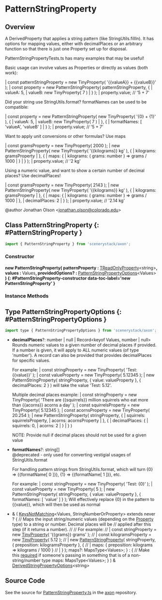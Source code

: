 # PatternStringProperty

## Overview

A DerivedProperty that applies a string pattern (like StringUtils.fillIn). It has options for mapping values,
either with decimalPlaces or an arbitrary function so that there is just one Property set up for disposal.

PatternStringPropertyTests.ts has many examples that may be useful!

Basic usage can involve values as Properties or directly as values (both work):

| const patternStringProperty = new TinyProperty( '{{valueA}} + {{valueB}}' );
| const property = new PatternStringProperty( patternStringProperty, {
|   valueA: 5,
|   valueB: new TinyProperty( 7 )
| } );
| property.value; // '5 + 7'

Did your string use StringUtils.format? formatNames can be used to be compatible:

| const property = new PatternStringProperty( new TinyProperty( '{0} + {1}' ), {
|   valueA: 5,
|   valueB: new TinyProperty( 7 )
| }, {
|   formatNames: [ 'valueA', 'valueB' ]
| } );
| property.value; // '5 + 7'

Want to apply unit conversions or other formulas? Use maps

| const gramsProperty = new TinyProperty( 2000 );
| new PatternStringProperty( new TinyProperty( '{{kilograms}} kg' ), {
|   kilograms: gramsProperty
| }, {
|   maps: {
|     kilograms: ( grams: number ) =&gt; grams / 1000
|   }
| } );
| property.value; // '2 kg'

Using a numeric value, and want to show a certain number of decimal places? Use decimalPlaces!

| const gramsProperty = new TinyProperty( 2143 );
| new PatternStringProperty( new TinyProperty( '{{kilograms}} kg' ), {
|   kilograms: gramsProperty
| }, {
|   maps: {
|     kilograms: ( grams: number ) =&gt; grams / 1000
|   },
|   decimalPlaces: 2
| } );
| property.value; // '2.14 kg'

@author Jonathan Olson &lt;jonathan.olson@colorado.edu&gt;

## Class PatternStringProperty {: #PatternStringProperty }


```js
import { PatternStringProperty } from 'scenerystack/axon';
```
### Constructor

#### new PatternStringProperty( patternProperty : <span style="font-weight: 400;">[TReadOnlyProperty](../axon/TReadOnlyProperty.md)&lt;<span style="color: hsla(calc(var(--md-hue) + 180deg),80%,40%,1);">string</span>&gt;</span>, values : <span style="font-weight: 400;">Values</span>, providedOptions? : <span style="font-weight: 400;">[PatternStringPropertyOptions](../axon/PatternStringProperty.md#PatternStringPropertyOptions)&lt;Values&gt;</span> ) {: #PatternStringProperty-constructor data-toc-label='new PatternStringProperty' }

### Instance Methods





## Type PatternStringPropertyOptions {: #PatternStringPropertyOptions }


```js
import type { PatternStringPropertyOptions } from 'scenerystack/axon';
```


- **decimalPlaces**?: <span style="color: hsla(calc(var(--md-hue) + 180deg),80%,40%,1);">number</span> | <span style="color: hsla(calc(var(--md-hue) + 180deg),80%,40%,1);">null</span> | Record&lt;keyof Values, <span style="color: hsla(calc(var(--md-hue) + 180deg),80%,40%,1);">number</span> | <span style="color: hsla(calc(var(--md-hue) + 180deg),80%,40%,1);">null</span>&gt;
<br>  Rounds numeric values to a given number of decimal places if provided. If a number is given, it will apply to
  ALL numeric values (of type 'number'). A record can also be provided that provides decimalPlaces for specific
  values.
  
  For example:
  | const stringProperty = new TinyProperty( 'Test: {{value}}' );
  | const valueProperty = new TinyProperty( 5.12345 );
  | new PatternStringProperty( stringProperty, { value: valueProperty }, { decimalPlaces: 2 } )
  will take the value 'Test: 5.12'.
  
  Multiple decimal places example:
  | const stringProperty = new TinyProperty( 'There are {{squirrels}} million squirrels who eat more than {{acorns}} acorns a day' );
  | const squirrelsProperty = new TinyProperty( 5.12345 );
  | const acornsProperty = new TinyProperty( 20.254 );
  | new PatternStringProperty( stringProperty, {
  |   squirrels: squirrelsProperty,
  |   acorns: acornsProperty
  | }, {
  |   decimalPlaces: {
  |     squirrels: 0,
  |     acorns: 2
  |   }
  | } )
  
  NOTE: Provide null if decimal places should not be used for a given value
- **formatNames**?: <span style="color: hsla(calc(var(--md-hue) + 180deg),80%,40%,1);">string</span>[]
<br>  @deprecated - only used for converting vestigial usages of StringUtils.format
  
  For handling pattern strings from StringUtils.format, which will turn {0} =&gt; {{formatName[ 0 ]}},
  {1} =&gt; {{formatName[ 1 ]}}, etc.
  
  For example:
  | const stringProperty = new TinyProperty( 'Test: {0}' );
  | const valueProperty = new TinyProperty( 5 );
  | new PatternStringProperty( stringProperty, { value: valueProperty }, { formatNames: [ 'value' ] } );
  Will effectively replace {0} in the pattern to {{value}}, which will then be used as normal
- &amp; ( [KeysNotMatching](../phet-core/KeysNotMatching.md)&lt;Values, StringNumberOrProperty&gt; extends <span style="color: hsla(calc(var(--md-hue) + 180deg),80%,40%,1);">never</span> ? {
    // Maps the input <span style="color: hsla(calc(var(--md-hue) + 180deg),80%,40%,1);">string</span>/numeric values (depending on the [Property](../axon/Property.md) type) to a <span style="color: hsla(calc(var(--md-hue) + 180deg),80%,40%,1);">string</span> or <span style="color: hsla(calc(var(--md-hue) + 180deg),80%,40%,1);">number</span>. Decimal places will be
    // applied after <span style="color: hsla(calc(var(--md-hue) + 180deg),80%,40%,1);">this</span> step (if it returns a <span style="color: hsla(calc(var(--md-hue) + 180deg),80%,40%,1);">number</span>).
    //
    // For example:
    // | const stringProperty = new [TinyProperty](../axon/TinyProperty.md)( '{{grams}} grams' );
    // | const kilogramsProperty = new [TinyProperty](../axon/TinyProperty.md)( 5.12 );
    // | new [PatternStringProperty](../axon/PatternStringProperty.md)( stringProperty, { preposition: kilogramsProperty }, {
    // |   maps: { preposition: kilograms =&gt; kilograms / 1000 }
    // | } );
    maps?: MapsType&lt;Values&gt;;
  } : {
      // Make <span style="color: hsla(calc(var(--md-hue) + 180deg),80%,40%,1);">this</span> [required](../phet-core/required.md) if someone's passing in something that is of a non-<span style="color: hsla(calc(var(--md-hue) + 180deg),80%,40%,1);">string</span>/<span style="color: hsla(calc(var(--md-hue) + 180deg),80%,40%,1);">number</span> type
      maps: MapsType&lt;Values&gt;;
    } ) &amp; [DerivedStringPropertyOptions](../axon/DerivedStringProperty.md#DerivedStringPropertyOptions)&lt;<span style="color: hsla(calc(var(--md-hue) + 180deg),80%,40%,1);">string</span>&gt;




## Source Code

See the source for [PatternStringProperty.ts](https://github.com/phetsims/axon/blob/main/js/PatternStringProperty.ts) in the [axon](https://github.com/phetsims/axon) repository.
